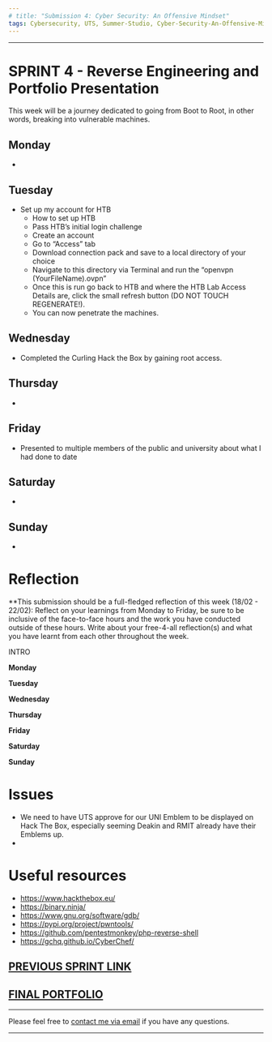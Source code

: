 ```yaml
---
# title: "Submission 4: Cyber Security: An Offensive Mindset"
tags: Cybersecurity, UTS, Summer-Studio, Cyber-Security-An-Offensive-Mindset, Sprint-4
---
```

___

# SPRINT 4 - Reverse Engineering and Portfolio Presentation
This week will be a journey dedicated to going from Boot to Root, in other words, breaking into vulnerable machines.

## Monday
  - 

## Tuesday
  - Set up my account for HTB
    - How to set up HTB
    - Pass HTB’s initial login challenge
    - Create an account
    - Go to “Access” tab
    - Download connection pack and save to a local directory of your choice
    - Navigate to this directory via Terminal and run the “openvpn (YourFileName).ovpn”
    - Once this is run go back to HTB and where the HTB Lab Access Details are, click the small refresh button (DO NOT TOUCH REGENERATE!).
    - You can now penetrate the machines.

  
## Wednesday
  - Completed the Curling Hack the Box by gaining root access.
  
## Thursday
  - 
  
## Friday
  - Presented to multiple members of the public and university about what I had done to date
  
## Saturday
  - 
  
## Sunday
  - 



# Reflection
**This submission should be a full-fledged reflection of this week (18/02 - 22/02):
Reflect on your learnings from Monday to Friday, be sure to be inclusive of the face-to-face hours and the work you have conducted outside of these hours.
Write about your free-4-all reflection(s) and what you have learnt from each other throughout the week.


INTRO

**Monday**

**Tuesday**

**Wednesday**

**Thursday**

**Friday**

**Saturday**

**Sunday** 

# Issues
  - We need to have UTS approve for our UNI Emblem to be displayed on Hack The Box, especially seeming Deakin and RMIT already have their Emblems up.
  - 


# Useful resources
  - https://www.hackthebox.eu/
  - https://binary.ninja/
  - https://www.gnu.org/software/gdb/
  - https://pypi.org/project/pwntools/
  - https://github.com/pentestmonkey/php-reverse-shell
  - https://gchq.github.io/CyberChef/


## [PREVIOUS SPRINT LINK](https://root9b.tech/2019/02/18/Sprint-3-Retrospective.html)

## [FINAL PORTFOLIO](https://root9b.tech/2019/03/04/Final-Portfolio-Reflection.html)


---
Please feel free to [contact me via email](mailto:mitchell.l.tuck@student.uts.edu.au) if you have any questions.

<!--more-->

---

